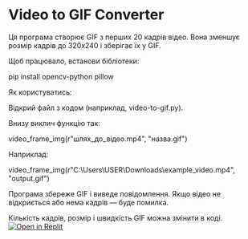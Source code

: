 # Video to GIF Converter


Ця програма створює GIF з перших 20 кадрів відео.
Вона зменшує розмір кадрів до 320x240 і зберігає їх у GIF.

Щоб працювало, встанови бібліотеки:

pip install opencv-python pillow


Як користуватись:

Відкрий файл з кодом (наприклад, video-to-gif.py).

Внизу виклич функцію так:

video_frame_img(r"шлях_до_відео.mp4", "назва.gif")


Наприклад:

video_frame_img(r"C:\Users\USER\Downloads\example_video.mp4", "output.gif")


Програма збереже GIF і виведе повідомлення.
Якщо відео не відкриється або нема кадрів — буде помилка.

Кількість кадрів, розмір і швидкість GIF можна змінити в коді.
[![Open in Replit](https://replit.com/badge/github/yyvolovyk-1983-edu/video-to-gif)](https://replit.com/new/github/yyvolovyk-1983-edu/video-to-gif)

